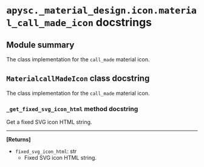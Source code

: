 # `apysc._material_design.icon.material_call_made_icon` docstrings

## Module summary

The class implementation for the `call_made` material icon.

## `MaterialcallMadeIcon` class docstring

The class implementation for the `call_made` material icon.

### `_get_fixed_svg_icon_html` method docstring

Get a fixed SVG icon HTML string.<hr>

**[Returns]**

- `fixed_svg_icon_html`: str
  - Fixed SVG icon HTML string.